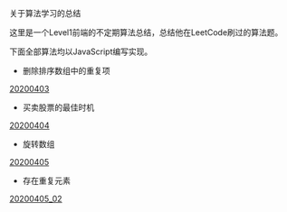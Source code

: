 关于算法学习的总结

这里是一个Level1前端的不定期算法总结，总结他在LeetCode刷过的算法题。

下面全部算法均以JavaScript编写实现。

 - 删除排序数组中的重复项

[20200403](./202004/20200403.js)

 - 买卖股票的最佳时机

 [20200404](./202004/20200404.js)

  - 旋转数组

 [20200405](./202004/20200405.js)

  - 存在重复元素

 [20200405_02](./202004/20200405_02.js)

 
